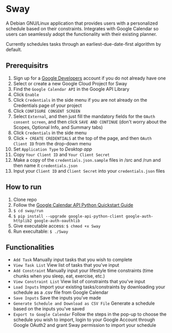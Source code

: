 # Sway
A Debian GNU/Linux application that provides users with a personalized schedule based on their constraints. Integrates with Google Calendar so users can seamlessly adopt the functionality with their existing planner.

Currently schedules tasks through an earliest-due-date-first algorithm by default. 

## Prerequisitrs
1. Sign up for a [Google Developers](https://console.developers.google.com/) account if you do not already have one 
2. Select or create a new Google Cloud Project for Sway
3. Find the `Google Calendar API` in the Google API Library
4. Click `Enable`
5. Click `Credentials` in the side menu if you are not already on the Credentials page of your project
7. Click `CONFIGURE CONSENT SCREEN`
8. Select `External`, and then just fill the mandatory fields for the `OAuth consent screen`, and then click `SAVE AND CONTINUE`
(don't worry about the Scopes, Optional Info, and Summary tabs)
9. Click `Credentials` in the side menu
10. Click `+ CREATE CREDENTIALS` at the top of the page, and then `OAuth Client ID` from the drop-down menu
11. Set `Application Type` to _Desktop app_
12. Copy `Your Client ID` and `Your Client Secret`
13. Make a copy of the `credentials.json.sample` files in /src and /run and then name it `credentials.json`
14. Input your `Client ID` and `Client Secret` into your `credentials.json` files 

## How to run

1. Clone repo
2. Follow the [Google Calendar API Python Quickstart Guide](https://developers.google.com/calendar/quickstart/python)
2. `$ cd sway/run`
2. `$ pip install --upgrade google-api-python-client google-auth-httplib2 google-auth-oauthlib`
3. Give executable access:
`$ chmod +x Sway`
4. Run execultable:
`$ ./Sway`

## Functionalities
- `Add Task`
Manually input tasks that you wish to complete
- `View Task List`
View list of tasks that you've input
- `Add Constraint` 
Manually input your lifestyle time constraints (time chunks when you sleep, eat, exercise, etc.)
- `View Constraint List`
View list of constraints that you've input
- `Load Inputs`
Import your existing tasks/constraints by downloading your schedule as a .csv file from Google Calendar
- `Save Inputs`
Save the inputs you've made
- `Generate Schedule and Download as CSV File`
Generate a schedule based on the inputs you've saved
- `Export to Google Calendar`
Follow the steps in the pop-up to choose the schedule you wish to import, login to your Google Account through Google OAuth2 and grant Sway permission to import your schedule